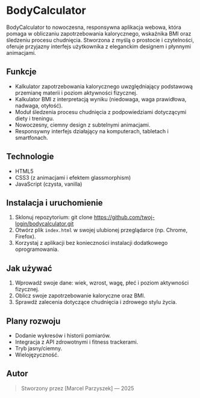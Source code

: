 # BodyCalculator

BodyCalculator to nowoczesna, responsywna aplikacja webowa, która pomaga w obliczaniu zapotrzebowania kalorycznego, wskaźnika BMI oraz śledzeniu procesu chudnięcia. Stworzona z myślą o prostocie i czytelności, oferuje przyjazny interfejs użytkownika z eleganckim designem i płynnymi animacjami.

## Funkcje

- Kalkulator zapotrzebowania kalorycznego uwzględniający podstawową przemianę materii i poziom aktywności fizycznej.
- Kalkulator BMI z interpretacją wyniku (niedowaga, waga prawidłowa, nadwaga, otyłość).
- Moduł śledzenia procesu chudnięcia z podpowiedziami dotyczącymi diety i treningu.
- Nowoczesny, ciemny design z subtelnymi animacjami.
- Responsywny interfejs działający na komputerach, tabletach i smartfonach.

## Technologie

- HTML5
- CSS3 (z animacjami i efektem glassmorphism)
- JavaScript (czysta, vanilla)

## Instalacja i uruchomienie

1. Sklonuj repozytorium:
git clone https://github.com/twoj-login/bodycalculator.git
2. Otwórz plik `index.html` w swojej ulubionej przeglądarce (np. Chrome, Firefox).
3. Korzystaj z aplikacji bez konieczności instalacji dodatkowego oprogramowania.

## Jak używać

1. Wprowadź swoje dane: wiek, wzrost, wagę, płeć i poziom aktywności fizycznej.
2. Oblicz swoje zapotrzebowanie kaloryczne oraz BMI.
3. Sprawdź zalecenia dotyczące chudnięcia i zdrowego stylu życia.

## Plany rozwoju

- Dodanie wykresów i historii pomiarów.
- Integracja z API zdrowotnymi i fitness trackerami.
- Tryb jasny/ciemny.
- Wielojęzyczność.

## Autor

> Stworzony przez [Marcel Parzyszek] — 2025